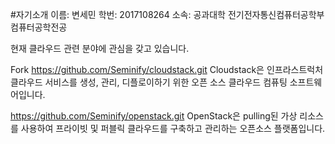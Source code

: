 <!--자기소개서-->
#자기소개
이름: 변세민
학번: 2017108264
소속: 공과대학 전기전자통신컴퓨터공학부 컴퓨터공학전공

현재 클라우드 관련 분야에 관심을 갖고 있습니다.

Fork
https://github.com/Seminify/cloudstack.git
Cloudstack은 인프라스트럭처 클라우드 서비스를 생성, 관리, 디플로이하기 위한 오픈 소스 클라우드 컴퓨팅 소프트웨어입니다.

https://github.com/Seminify/openstack.git
OpenStack은 pulling된 가상 리소스를 사용하여 프라이빗 및 퍼블릭 클라우드를 구축하고 관리하는 오픈소스 플랫폼입니다.